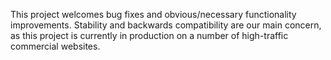 This project welcomes bug fixes and obvious/necessary functionality improvements. Stability and backwards compatibility are our main concern, as this project is currently in production on a number of high-traffic commercial websites.
